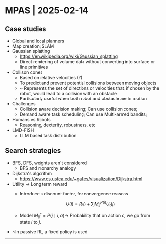 # MPAS | 2025-02-14

## Case studies

- Global and local planners
- Map creation; SLAM
- Gaussian splatting
  - <https://en.wikipedia.org/wiki/Gaussian_splatting>
  - Direct rendering of volume data without converting into surface or line primitives
- Collison cones
  - Based on relative velocities (?)
  - To predict and prevent potential collisions between moving objects
  - ~ Represents the set of directions or velocities that, if chosen by the robot, would lead to a collision with an obstacle
  - Particularly useful when both robot and obstacle are in motion
- Challenges
  - Collision aware decision making; Can use collision cones;
  - Demand aware task scheduling; Can use Multi-armed bandits;
- Humans vs Robots
  - Reasoning, dexterity, robustness, etc
- LMD-FISH
  - LLM based task distribution

## Search strategies

- BFS, DFS, weights aren't considered
  - BFS and monarchy analogy
- Dijkstra's algorithm
  - <https://www.cs.usfca.edu/~galles/visualization/Dijkstra.html>
- Utility $\to$ Long term reward
  - Introduce a discount factor, for convergence reasons

    $$
    U(i) = R(i) + \sum_{j} M_{ij}^{P(i)} U_t(j)
    $$

  - Model $M_{ij}^a = P(j \mid i, a) \to$ Probability that on action $a$, we go from state $i$ to $j$.
- ~In passive RL, a fixed policy is used

---


